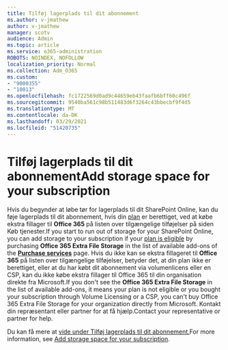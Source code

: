```yaml
---
title: Tilføj lagerplads til dit abonnement
ms.author: v-jmathew
author: v-jmathew
manager: scotv
audience: Admin
ms.topic: article
ms.service: o365-administration
ROBOTS: NOINDEX, NOFOLLOW
localization_priority: Normal
ms.collection: Adm_O365
ms.custom:
- "9000355"
- "10013"
ms.openlocfilehash: fc1722569d0ad9c44659eb43faafb6bff60c496f
ms.sourcegitcommit: 9540ba561c98b511483d6f3264c43bbecbf9f4d5
ms.translationtype: MT
ms.contentlocale: da-DK
ms.lasthandoff: 03/29/2021
ms.locfileid: "51420735"
---
```

# <a name="add-storage-space-for-your-subscription"></a><span data-ttu-id="b52e5-102">Tilføj lagerplads til dit abonnement</span><span class="sxs-lookup"><span data-stu-id="b52e5-102">Add storage space for your subscription</span></span>

<span data-ttu-id="b52e5-103">Hvis du begynder at løbe tør for lagerplads til dit SharePoint Online, kan du føje lagerplads til dit abonnement, hvis din [plan](https://docs.microsoft.com/microsoft-365/commerce/add-storage-space) **[](https://go.microsoft.com/fwlink/p/?linkid=868433)** er berettiget, ved at købe ekstra fillager til **Office 365** på listen over tilgængelige tilføjelser på siden Køb tjenester.</span><span class="sxs-lookup"><span data-stu-id="b52e5-103">If you start to run out of storage for your SharePoint Online, you can add storage to your subscription if your [plan is eligible](https://docs.microsoft.com/microsoft-365/commerce/add-storage-space) by purchasing **Office 365 Extra File Storage** in the list of available add-ons of the **[Purchase services](https://go.microsoft.com/fwlink/p/?linkid=868433)** page.</span></span> <span data-ttu-id="b52e5-104">Hvis du ikke kan se ekstra fillageret til **Office 365** på listen over tilgængelige tilføjelser, betyder det, at din plan ikke er berettiget, eller at du har købt dit abonnement via volumenlicens eller en CSP, kan du ikke købe ekstra fillager til Office 365 til din organisation direkte fra Microsoft.</span><span class="sxs-lookup"><span data-stu-id="b52e5-104">If you don't see the **Office 365 Extra File Storage** in the list of available add-ons, it means your plan is not eligible or you bought your subscription through Volume Licensing or a CSP, you can't buy Office 365 Extra File Storage for your organization directly from Microsoft.</span></span> <span data-ttu-id="b52e5-105">Kontakt din repræsentant eller partner for at få hjælp.</span><span class="sxs-lookup"><span data-stu-id="b52e5-105">Contact your representative or partner for help.</span></span>

<span data-ttu-id="b52e5-106">Du kan få mere at [vide under Tilføj lagerplads til dit abonnement.](https://docs.microsoft.com/microsoft-365/commerce/add-storage-space)</span><span class="sxs-lookup"><span data-stu-id="b52e5-106">For more information, see [Add storage space for your subscription](https://docs.microsoft.com/microsoft-365/commerce/add-storage-space).</span></span>
